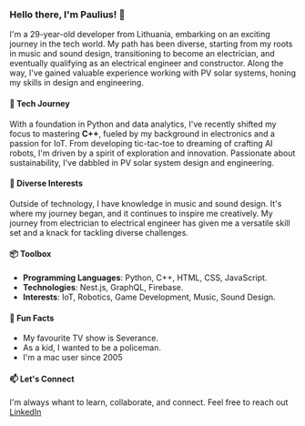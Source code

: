 ### Hello there, I'm Paulius! 👋

I'm a 29-year-old developer from Lithuania, embarking on an exciting journey in the tech world. My path has been diverse, starting from my roots in music and sound design, transitioning to become an electrician, and eventually qualifying as an electrical engineer and constructor. Along the way, I've gained valuable experience working with PV solar systems, honing my skills in design and engineering.

#### 🚀 Tech Journey
With a foundation in Python and data analytics, I've recently shifted my focus to mastering **C++**, fueled by my background in electronics and a passion for IoT. From developing tic-tac-toe to dreaming of crafting AI robots, I'm driven by a spirit of exploration and innovation. Passionate about sustainability, I've dabbled in PV solar system design and engineering.

#### 🎵 Diverse Interests
Outside of technology, I have knowledge in music and sound design. It's where my journey began, and it continues to inspire me creatively. My journey from electrician to electrical engineer has given me a versatile skill set and a knack for tackling diverse challenges.

#### 📦 Toolbox
- **Programming Languages**: Python, C++, HTML, CSS, JavaScript.
- **Technologies**: Nest.js, GraphQL, Firebase.
- **Interests**: IoT, Robotics, Game Development, Music, Sound Design.

#### 🌟 Fun Facts
- My favourite TV show is Severance.
- As a kid, I wanted to be a policeman.
- I'm a mac user since 2005

#### 📫 Let's Connect
I'm always whant to learn, collaborate, and connect. Feel free to reach out [LinkedIn](https://www.linkedin.com/in/paulius-jakonis-284366234/)
